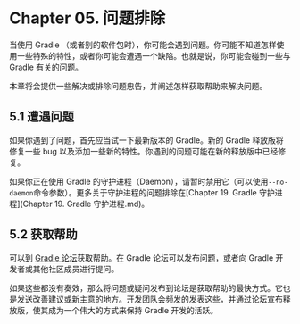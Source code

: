 Chapter 05. 问题排除
=====================

当使用 Gradle （或者别的软件包时），你可能会遇到问题。你可能不知道怎样使用一些特殊的特性，或者你可能会遭遇一个缺陷。也就是说，你可能会碰到一些与 Gradle 有关的问题。

本章将会提供一些解决或排除问题忠告，并阐述怎样获取帮助来解决问题。

## 5.1 遭遇问题

如果你遇到了问题，首先应当试一下最新版本的 Gradle。新的 Gradle 释放版将修复一些 bug 以及添加一些新的特性。你遇到的问题可能在新的释放版中已经修复。

如果你正在使用 Gradle 的守护进程（Daemon），请暂时禁用它（可以使用`--no-daemon`命令参数）。更多关于守护进程的问题排除在[Chapter 19. Gradle 守护进程](Chapter 19. Gradle 守护进程.md)。

## 5.2 获取帮助

可以到 [Gradle 论坛][1]获取帮助。在 Gradle 论坛可以发布问题，或者向 Gradle 开发者或其他社区成员进行提问。

如果这些都没有奏效，那么将问题或疑问发布到论坛是获取帮助的最快方式。它也是发送改善建议或新主意的地方。开发团队会频发的发表这些，并通过论坛宣布释放版，使其成为一个伟大的方式来保持 Gradle 开发的活跃。


[1]: http://forums.gradle.org

